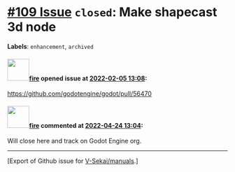 # [\#109 Issue](https://github.com/V-Sekai/manuals/issues/109) `closed`: Make shapecast 3d node
**Labels**: `enhancement`, `archived`


#### <img src="https://avatars.githubusercontent.com/u/32321?u=c2e06a3d2b49a467aa907e54aa259516440267cc&v=4" width="50">[fire](https://github.com/fire) opened issue at [2022-02-05 13:08](https://github.com/V-Sekai/manuals/issues/109):

https://github.com/godotengine/godot/pull/56470

#### <img src="https://avatars.githubusercontent.com/u/32321?u=c2e06a3d2b49a467aa907e54aa259516440267cc&v=4" width="50">[fire](https://github.com/fire) commented at [2022-04-24 13:04](https://github.com/V-Sekai/manuals/issues/109#issuecomment-1107837929):

Will close here and track on Godot Engine org.


-------------------------------------------------------------------------------



[Export of Github issue for [V-Sekai/manuals](https://github.com/V-Sekai/manuals).]
